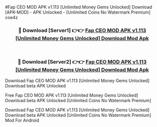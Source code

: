 #Fap CEO MOD APK v1.113 [Unlimited Money Gems Unlocked] Download [APK-MOD] - APK Unlocked - [Unlimited Coins No Watermark Premium] coe4z



<div align="center">

<h3>🔴 Download [Server1] 👉👉 <a href="https://momento.my/?title=Fap_CEO_MOD_APK_v1.113_[Unlimited_Money_Gems_Unlocked]_Download">Fap CEO MOD APK v1.113 [Unlimited Money Gems Unlocked] Download Mod Apk</a></h3><br>

<h3>🔴 Download [Server2] 👉👉 <a href="https://momento.my/?title=Fap_CEO_MOD_APK_v1.113_[Unlimited_Money_Gems_Unlocked]_Download">Fap CEO MOD APK v1.113 [Unlimited Money Gems Unlocked] Download Mod Apk</a></h3>
</div>



Download Fap CEO MOD APK v1.113 [Unlimited Money Gems Unlocked] Download beta APK Unlocked

Free Fap CEO MOD APK v1.113 [Unlimited Money Gems Unlocked] Download beta APK Unlocked [Unlimited Coins No Watermark Premium]

Download Fap CEO MOD APK v1.113 [Unlimited Money Gems Unlocked] Download beta APK Unlocked [Unlimited Coins No Watermark Premium] Mod For Android

